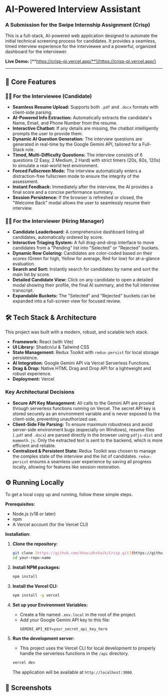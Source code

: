 # AI-Powered Interview Assistant

### A Submission for the Swipe Internship Assignment (Crisp)

This is a full-stack, AI-powered web application designed to automate the initial technical screening process for candidates. It provides a seamless, timed interview experience for the interviewee and a powerful, organized dashboard for the interviewer.

**Live Demo:** [**https://crisp-pi.vercel.app/**](https://crisp-pi.vercel.app/)

---


## 🚀 Core Features

### 👨‍💻 For the Interviewee (Candidate)

* **Seamless Resume Upload:** Supports both `.pdf` and `.docx` formats with client-side parsing.
* **AI-Powered Info Extraction:** Automatically extracts the candidate's Name, Email, and Phone Number from the resume.
* **Interactive Chatbot:** If any details are missing, the chatbot intelligently prompts the user to provide them.
* **Dynamic AI Question Generation:** The interview questions are generated in real-time by the Google Gemini API, tailored for a Full-Stack role.
* **Timed, Multi-Difficulty Questions:** The interview consists of 6 questions (2 Easy, 2 Medium, 2 Hard) with strict timers (20s, 60s, 120s) to simulate a real-world test environment.
* **Forced Fullscreen Mode:** The interview automatically enters a distraction-free fullscreen mode to ensure the integrity of the assessment.
* **Instant Feedback:** Immediately after the interview, the AI provides a final score and a concise performance summary.
* **Session Persistence:** If the browser is refreshed or closed, the "Welcome Back" modal allows the user to seamlessly resume their interview.

### 👩‍💼 For the Interviewer (Hiring Manager)

* **Candidate Leaderboard:** A comprehensive dashboard listing all candidates, automatically ordered by score.
* **Interactive Triaging System:** A full drag-and-drop interface to move candidates from a "Pending" list into "Selected" or "Rejected" buckets.
* **Dynamic Row Coloring:** Candidates are color-coded based on their scores (Green for high, Yellow for average, Red for low) for at-a-glance evaluation.
* **Search and Sort:** Instantly search for candidates by name and sort the main list by score.
* **Detailed Candidate View:** Click on any candidate to open a detailed modal showing their profile, the final AI summary, and the full interview transcript.
* **Expandable Buckets:** The "Selected" and "Rejected" buckets can be expanded into a full-screen view for focused review.

## 🛠️ Tech Stack & Architecture

This project was built with a modern, robust, and scalable tech stack.

* **Framework:** React (with Vite)
* **UI Library:** Shadcn/ui & Tailwind CSS
* **State Management:** Redux Toolkit with `redux-persist` for local storage persistence.
* **AI Integration:** Google Gemini API via Vercel Serverless Functions.
* **Drag & Drop:** Native HTML Drag and Drop API for a lightweight and robust experience.
* **Deployment:** Vercel

### Key Architectural Decisions

* **Secure API Key Management:** All calls to the Gemini API are proxied through serverless functions running on Vercel. The secret API key is stored securely as an environment variable and is never exposed to the client-side, preventing unauthorized use.
* **Client-Side File Parsing:** To ensure maximum robustness and avoid server-side environment bugs (especially on Windows), resume files (`.pdf` and `.docx`) are parsed directly in the browser using `pdfjs-dist` and `mammoth.js`. Only the extracted text is sent to the backend, which is more efficient and reliable.
* **Centralized & Persistent State:** Redux Toolkit was chosen to manage the complex state of the interview and the list of candidates. `redux-persist` ensures a seamless user experience by saving all progress locally, allowing for features like session restoration.

## ⚙️ Running Locally

To get a local copy up and running, follow these simple steps.

**Prerequisites:**
* Node.js (v18 or later)
* npm
* A Vercel account (for the Vercel CLI)

**Installation:**

1.  **Clone the repository:**
    ```sh
    git clone [https://github.com/bhasidhshaik/Crisp.git](https://github.com/bhasidhshaik/Crisp.git)
    cd your-repo-name
    ```

2.  **Install NPM packages:**
    ```sh
    npm install
    ```

3.  **Install the Vercel CLI:**
    ```sh
    npm install -g vercel
    ```

4.  **Set up your Environment Variables:**
    * Create a file named `.env.local` in the root of the project.
    * Add your Google Gemini API key to this file:
        ```env
        GEMINI_API_KEY=your_secret_api_key_here
        ```

5.  **Run the development server:**
    * This project uses the Vercel CLI for local development to properly handle the serverless functions in the `/api` directory.
    ```sh
    vercel dev
    ```
    The application will be available at `http://localhost:3000`.

## 📸 Screenshots